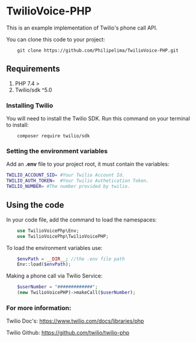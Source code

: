 # TwilioVoice-PHP

This is an example implementation of Twilio's phone call API.

You can clone this code to your project:

```git
	git clone https://github.com/Philipelima/TwilioVoice-PHP.git
``` 

## Requirements

1. PHP 7.4 >
2. Twilio/sdk ^5.0 


### Installing Twilio

You will need to install the Twilio SDK. Run this command on your terminal to install:

```
	composer require twilio/sdk 
```


### Setting the environment variables

Add an **.env** file to your project root, it must contain the variables: 

```bash
TWILIO_ACCOUNT_SID= #Your Twilio Account Id.
TWILIO_AUTH_TOKEN=  #Your Twilio Authetication Token.
TWILIO_NUMBER= #The number provided by twilio.
```

## Using the code

In your code file, add the command to load the namespaces:

```php
	use TwilioVoicePhp\Env;
	use TwilioVoicePhp\TwilioVoicePHP;
```

To load the environment variables use:

```php
	$envPath = __DIR__; //the .env file path
	Env::load($envPath);
```

Making a phone call via Twilio Service:

```php
	$userNumber = "#############";
	(new TwilioVoicePHP)->makeCall($userNumber);
```

### For more information:

Twilio Doc's: https://www.twilio.com/docs/libraries/php

Twilio Github: https://github.com/twilio/twilio-php
